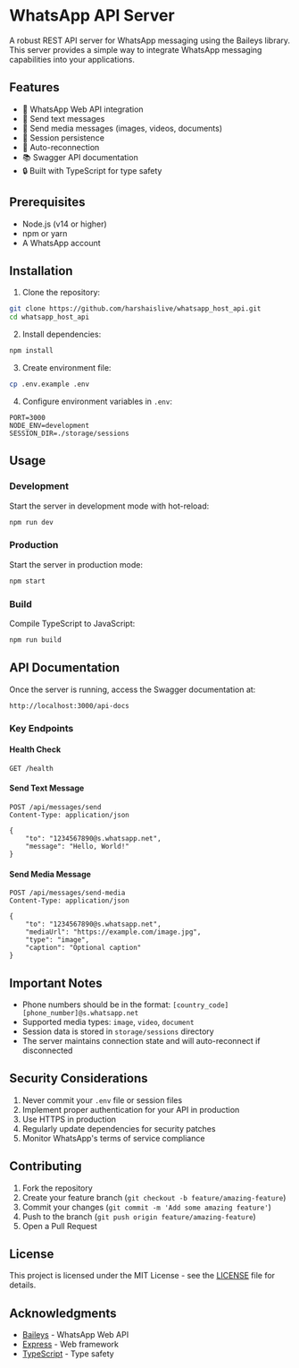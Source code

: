 # WhatsApp API Server

A robust REST API server for WhatsApp messaging using the Baileys library. This server provides a simple way to integrate WhatsApp messaging capabilities into your applications.

## Features

- 🚀 WhatsApp Web API integration
- 📝 Send text messages
- 📸 Send media messages (images, videos, documents)
- 💾 Session persistence
- 🔄 Auto-reconnection
- 📚 Swagger API documentation
- 🔒 Built with TypeScript for type safety

## Prerequisites

- Node.js (v14 or higher)
- npm or yarn
- A WhatsApp account

## Installation

1. Clone the repository:
```bash
git clone https://github.com/harshaislive/whatsapp_host_api.git
cd whatsapp_host_api
```

2. Install dependencies:
```bash
npm install
```

3. Create environment file:
```bash
cp .env.example .env
```

4. Configure environment variables in `.env`:
```env
PORT=3000
NODE_ENV=development
SESSION_DIR=./storage/sessions
```

## Usage

### Development

Start the server in development mode with hot-reload:
```bash
npm run dev
```

### Production

Start the server in production mode:
```bash
npm start
```

### Build

Compile TypeScript to JavaScript:
```bash
npm run build
```

## API Documentation

Once the server is running, access the Swagger documentation at:
```
http://localhost:3000/api-docs
```

### Key Endpoints

#### Health Check
```
GET /health
```

#### Send Text Message
```
POST /api/messages/send
Content-Type: application/json

{
    "to": "1234567890@s.whatsapp.net",
    "message": "Hello, World!"
}
```

#### Send Media Message
```
POST /api/messages/send-media
Content-Type: application/json

{
    "to": "1234567890@s.whatsapp.net",
    "mediaUrl": "https://example.com/image.jpg",
    "type": "image",
    "caption": "Optional caption"
}
```

## Important Notes

- Phone numbers should be in the format: `[country_code][phone_number]@s.whatsapp.net`
- Supported media types: `image`, `video`, `document`
- Session data is stored in `storage/sessions` directory
- The server maintains connection state and will auto-reconnect if disconnected

## Security Considerations

1. Never commit your `.env` file or session files
2. Implement proper authentication for your API in production
3. Use HTTPS in production
4. Regularly update dependencies for security patches
5. Monitor WhatsApp's terms of service compliance

## Contributing

1. Fork the repository
2. Create your feature branch (`git checkout -b feature/amazing-feature`)
3. Commit your changes (`git commit -m 'Add some amazing feature'`)
4. Push to the branch (`git push origin feature/amazing-feature`)
5. Open a Pull Request

## License

This project is licensed under the MIT License - see the [LICENSE](LICENSE) file for details.

## Acknowledgments

- [Baileys](https://github.com/WhiskeySockets/Baileys) - WhatsApp Web API
- [Express](https://expressjs.com/) - Web framework
- [TypeScript](https://www.typescriptlang.org/) - Type safety 